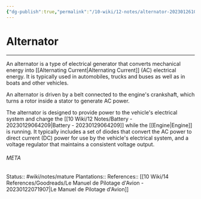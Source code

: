 ```yaml
---
{"dg-publish":true,"permalink":"/10-wiki/12-notes/alternator-20230126105047/"}
---
```


# Alternator
---
An alternator is a type of electrical generator that converts mechanical energy into [[Alternating Current\|Alternating Current]] (AC) electrical energy. It is typically used in automobiles, trucks and buses as well as in boats and other vehicles.

An alternator is driven by a belt connected to the engine's crankshaft, which turns a rotor inside a stator to generate AC power.

The alternator is designed to provide power to the vehicle's electrical system and charge the [[10 Wiki/12 Notes/Battery - 20230129064209\|Battery - 20230129064209]] while the [[Engine\|Engine]] is running. It typically includes a set of diodes that convert the AC power to direct current (DC) power for use by the vehicle's electrical system, and a voltage regulator that maintains a consistent voltage output.



###### META
Status:: #wiki/notes/mature 
Plantations:: 
References:: [[10 Wiki/14 References/Goodreads/Le Manuel de Pilotage d'Avion - 20230122071907\|Le Manuel de Pilotage d'Avion]]
